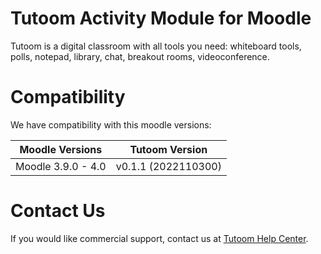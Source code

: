 # Tutoom Activity Module for Moodle

Tutoom is a digital classroom with all tools you need: whiteboard tools, polls, notepad, library, chat, breakout rooms, videoconference.

# Compatibility

We have compatibility with this moodle versions:

| Moodle Versions    | Tutoom Version      |
| ------------------ | ------------------- |
| Moodle 3.9.0 - 4.0 | v0.1.1 (2022110300) |

# Contact Us

If you would like commercial support, contact us at [Tutoom Help Center](https://help.tutoom.com/hc/en-us).
